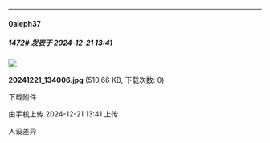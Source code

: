 ﻿
*****

####  0aleph37  
##### 1472#       发表于 2024-12-21 13:41

<img src="https://img.saraba1st.com/forum/202412/21/134116biwbf2b1b0eivkbb.jpg" referrerpolicy="no-referrer">

<strong>20241221_134006.jpg</strong> (510.66 KB, 下载次数: 0)

下载附件

由手机上传
2024-12-21 13:41 上传

人设差异

